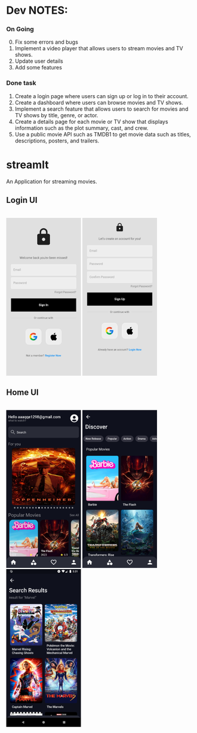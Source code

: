 # Dev NOTES:

### On Going

0. Fix some errors and bugs
1. Implement a video player that allows users to stream movies and TV shows.
2. Update user details
99. Add some features

### Done task

1. Create a login page where users can sign up or log in to their account.
2. Create a dashboard where users can browse movies and TV shows.
3. Implement a search feature that allows users to search for movies and TV shows by title, genre, or actor.
4. Create a details page for each movie or TV show that displays information such as the plot summary, cast, and crew.
5. Use a public movie API such as TMDB1 to get movie data such as titles, descriptions, posters, and trailers.

# streamlt

An Application for streaming movies.

<div>
  <div>
    <h2>Login UI</h2>
    <br>
    <img src="lib/images/app_image/login_ui.png" width="200" />
    <img src="lib/images/app_image/register_ui.png" width="200" />
  </div>
</div>
<div>
  <div>
    <h2>Home UI</h2>
    <br>
    <img src="lib/images/app_image/home_ui.png" width="200" />
    <img src="lib/images/app_image/discover_ui.png" width="200" />
    <img src="lib/images/app_image/search_ui.png" width="200" />
  </div>
</div>
